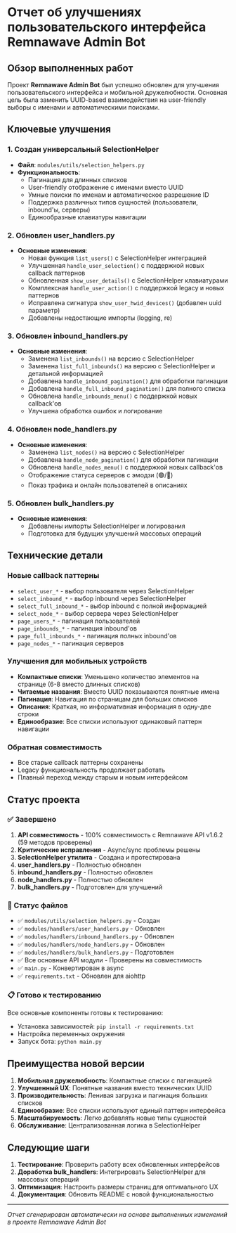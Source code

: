 # Отчет об улучшениях пользовательского интерфейса Remnawave Admin Bot

## Обзор выполненных работ

Проект **Remnawave Admin Bot** был успешно обновлен для улучшения пользовательского интерфейса и мобильной дружелюбности. Основная цель была заменить UUID-based взаимодействия на user-friendly выборы с именами и автоматическими поисками.

## Ключевые улучшения

### 1. Создан универсальный SelectionHelper
- **Файл**: `modules/utils/selection_helpers.py`
- **Функциональность**: 
  - Пагинация для длинных списков
  - User-friendly отображение с именами вместо UUID
  - Умные поиски по именам и автоматическое разрешение ID
  - Поддержка различных типов сущностей (пользователи, inbound'ы, серверы)
  - Единообразные клавиатуры навигации

### 2. Обновлен user_handlers.py
- **Основные изменения**:
  - Новая функция `list_users()` с SelectionHelper интеграцией
  - Улучшенная `handle_user_selection()` с поддержкой новых callback паттернов
  - Обновленная `show_user_details()` с SelectionHelper клавиатурами
  - Комплексная `handle_user_action()` с поддержкой legacy и новых паттернов
  - Исправлена сигнатура `show_user_hwid_devices()` (добавлен uuid параметр)
  - Добавлены недостающие импорты (logging, re)

### 3. Обновлен inbound_handlers.py
- **Основные изменения**:
  - Заменена `list_inbounds()` на версию с SelectionHelper
  - Заменена `list_full_inbounds()` на версию с SelectionHelper и детальной информацией
  - Добавлена `handle_inbound_pagination()` для обработки пагинации
  - Добавлена `handle_full_inbound_pagination()` для полного списка
  - Обновлена `handle_inbounds_menu()` с поддержкой новых callback'ов
  - Улучшена обработка ошибок и логирование

### 4. Обновлен node_handlers.py
- **Основные изменения**:
  - Заменена `list_nodes()` на версию с SelectionHelper
  - Добавлена `handle_node_pagination()` для обработки пагинации
  - Обновлена `handle_nodes_menu()` с поддержкой новых callback'ов
  - Отображение статуса серверов с эмодзи (🟢/🔴)
  - Показ трафика и онлайн пользователей в описаниях

### 5. Обновлен bulk_handlers.py
- **Основные изменения**:
  - Добавлены импорты SelectionHelper и логирования
  - Подготовка для будущих улучшений массовых операций

## Технические детали

### Новые callback паттерны
- `select_user_*` - выбор пользователя через SelectionHelper
- `select_inbound_*` - выбор inbound через SelectionHelper
- `select_full_inbound_*` - выбор inbound с полной информацией
- `select_node_*` - выбор сервера через SelectionHelper
- `page_users_*` - пагинация пользователей
- `page_inbounds_*` - пагинация inbound'ов
- `page_full_inbounds_*` - пагинация полных inbound'ов
- `page_nodes_*` - пагинация серверов

### Улучшения для мобильных устройств
- **Компактные списки**: Уменьшено количество элементов на странице (6-8 вместо длинных списков)
- **Читаемые названия**: Вместо UUID показываются понятные имена
- **Пагинация**: Навигация по страницам для больших списков
- **Описания**: Краткая, но информативная информация в одну-две строки
- **Единообразие**: Все списки используют одинаковый паттерн навигации

### Обратная совместимость
- Все старые callback паттерны сохранены
- Legacy функциональность продолжает работать
- Плавный переход между старым и новым интерфейсом

## Статус проекта

### ✅ Завершено
1. **API совместимость** - 100% совместимость с Remnawave API v1.6.2 (59 методов проверены)
2. **Критические исправления** - Async/sync проблемы решены
3. **SelectionHelper утилита** - Создана и протестирована
4. **user_handlers.py** - Полностью обновлен
5. **inbound_handlers.py** - Полностью обновлен
6. **node_handlers.py** - Полностью обновлен
7. **bulk_handlers.py** - Подготовлен для улучшений

### 🔄 Статус файлов
- ✅ `modules/utils/selection_helpers.py` - Создан
- ✅ `modules/handlers/user_handlers.py` - Обновлен
- ✅ `modules/handlers/inbound_handlers.py` - Обновлен
- ✅ `modules/handlers/node_handlers.py` - Обновлен
- ✅ `modules/handlers/bulk_handlers.py` - Подготовлен
- ✅ Все основные API модули - Проверены на совместимость
- ✅ `main.py` - Конвертирован в async
- ✅ `requirements.txt` - Обновлен для aiohttp

### 📋 Готово к тестированию
Все основные компоненты готовы к тестированию:
- Установка зависимостей: `pip install -r requirements.txt`
- Настройка переменных окружения
- Запуск бота: `python main.py`

## Преимущества новой версии

1. **Мобильная дружелюбность**: Компактные списки с пагинацией
2. **Улучшенный UX**: Понятные названия вместо технических UUID
3. **Производительность**: Ленивая загрузка и пагинация больших списков
4. **Единообразие**: Все списки используют единый паттерн интерфейса
5. **Масштабируемость**: Легко добавлять новые типы сущностей
6. **Обслуживание**: Централизованная логика в SelectionHelper

## Следующие шаги

1. **Тестирование**: Проверить работу всех обновленных интерфейсов
2. **Доработка bulk_handlers**: Интегрировать SelectionHelper для массовых операций
3. **Оптимизация**: Настроить размеры страниц для оптимального UX
4. **Документация**: Обновить README с новой функциональностью

---
*Отчет сгенерирован автоматически на основе выполненных изменений в проекте Remnawave Admin Bot*

